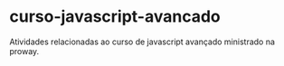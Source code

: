 # curso-javascript-avancado
Atividades relacionadas ao curso de javascript avançado ministrado na proway.
